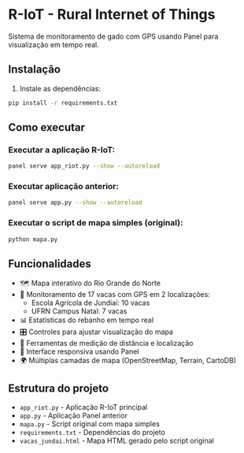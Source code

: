# R-IoT - Rural Internet of Things

Sistema de monitoramento de gado com GPS usando Panel para visualização em tempo real.

## Instalação

1. Instale as dependências:
```bash
pip install -r requirements.txt
```

## Como executar

### Executar a aplicação R-IoT:
```bash
panel serve app_riot.py --show --autoreload
```

### Executar aplicação anterior:
```bash
panel serve app.py --show --autoreload
```

### Executar o script de mapa simples (original):
```bash
python mapa.py
```

## Funcionalidades

- 🗺️ Mapa interativo do Rio Grande do Norte
- 📍 Monitoramento de 17 vacas com GPS em 2 localizações:
  - Escola Agrícola de Jundiaí: 10 vacas
  - UFRN Campus Natal: 7 vacas
- 📊 Estatísticas do rebanho em tempo real
- 🎛️ Controles para ajustar visualização do mapa
- 🔧 Ferramentas de medição de distância e localização
- 📱 Interface responsiva usando Panel
- 🌍 Múltiplas camadas de mapa (OpenStreetMap, Terrain, CartoDB)

## Estrutura do projeto

- `app_riot.py` - Aplicação R-IoT principal
- `app.py` - Aplicação Panel anterior
- `mapa.py` - Script original com mapa simples
- `requirements.txt` - Dependências do projeto
- `vacas_jundai.html` - Mapa HTML gerado pelo script original